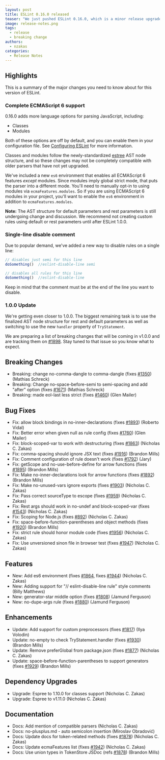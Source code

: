 ```yaml
---
layout: post
title: ESLint 0.16.0 released
teaser: "We just pushed ESLint 0.16.0, which is a minor release upgrade. This release includes new features and bug fixes."
image: release-notes.png
tags:
  - release
  - breaking change
authors:
  - nzakas
categories:
  - Release Notes
---
```


## Highlights

This is a summary of the major changes you need to know about for this version of ESLint.

### Complete ECMAScript 6 support

0.16.0 adds more language options for parsing JavaScript, including:

* Classes
* Modules

Both of these options are off by default, and you can enable them in your configuration file. See [Configuring ESLint](https://eslint.org/docs/user-guide/configuring) for more information.

Classes and modules follow the newly-standardized [estree](https://github.com/estree/estree/) AST node structure, and so these changes may not be completely compatible with older parsers that have not yet upgraded.

We've included a new `es6` environment that enables all ECMAScript 6 features *except* modules. Since modules imply global strict mode, that puts the parser into a different mode. You'll need to manually opt-in to using modules via `ecmaFeatures.modules`. So if you are using ECMAScript 6 modules in your project, you'll want to enable the `es6` environment in addition to `ecmaFeatures.modules`.

**Note:** The AST structure for default parameters and rest parameters is still undergoing change and discussion. We recommend not creating custom rules using default or rest parameters until after ESLint 1.0.0.

### Single-line disable comment

Due to popular demand, we've added a new way to disable rules on a single line:

```js
// disables just semi for this line
doSomething()  //eslint-disable-line semi

// disables all rules for this line
doSomething()  //eslint-disable-line
```

Keep in mind that the comment must be at the end of the line you want to disable.

### 1.0.0 Update

We're getting even closer to 1.0.0. The biggest remaining task is to use the finalized AST node structure for rest and default parameters as well as switching to use the new `handler` property of `TryStatement`.

We are preparing a list of breaking changes that will be coming in v1.0.0 and are tracking them on [#1898](https://github.com/eslint/eslint/issues/1898). Stay tuned to that issue so you know what to expect.

## Breaking Changes

* Breaking: change no-comma-dangle to comma-dangle (fixes [#1350](https://github.com/eslint/eslint/issues/1350)) (Mathias Schreck)
* Breaking: Change no-space-before-semi to semi-spacing and add "after" option (fixes [#1671](https://github.com/eslint/eslint/issues/1671)) (Mathias Schreck)
* Breaking: made eol-last less strict (fixes [#1460](https://github.com/eslint/eslint/issues/1460)) (Glen Mailer)

## Bug Fixes

* Fix: allow block bindings in no-inner-declarations (fixes [#1893](https://github.com/eslint/eslint/issues/1893)) (Roberto Vidal)
* Fix: Better error when given null as rule config (fixes [#1760](https://github.com/eslint/eslint/issues/1760)) (Glen Mailer)
* Fix: block-scoped-var to work with destructuring (fixes [#1863](https://github.com/eslint/eslint/issues/1863)) (Nicholas C. Zakas)
* Fix: comma-spacing should ignore JSX text (fixes [#1916](https://github.com/eslint/eslint/issues/1916)) (Brandon Mills)
* Fix: Comment configuration of rule doesn't work (fixes [#1792](https://github.com/eslint/eslint/issues/1792)) (Jary)
* Fix: getScope and no-use-before-define for arrow functions (fixes [#1895](https://github.com/eslint/eslint/issues/1895)) (Brandon Mills)
* Fix: Make no-inner-declarations look for arrow functions (fixes [#1892](https://github.com/eslint/eslint/issues/1892)) (Brandon Mills)
* Fix: Make no-unused-vars ignore exports (fixes [#1903](https://github.com/eslint/eslint/issues/1903)) (Nicholas C. Zakas)
* Fix: Pass correct sourceType to escope (fixes [#1959](https://github.com/eslint/eslint/issues/1959)) (Nicholas C. Zakas)
* Fix: Rest args should work in no-undef and block-scoped-var (fixes [#1543](https://github.com/eslint/eslint/issues/1543)) (Nicholas C. Zakas)
* Fix: Scoping for Node.js (fixes [#892](https://github.com/eslint/eslint/issues/892)) (Nicholas C. Zakas)
* Fix: space-before-function-parentheses and object methods (fixes [#1920](https://github.com/eslint/eslint/issues/1920)) (Brandon Mills)
* Fix: strict rule should honor module code (fixes [#1956](https://github.com/eslint/eslint/issues/1956)) (Nicholas C. Zakas)
* Fix: Use unversioned sinon file in browser test (fixes [#1947](https://github.com/eslint/eslint/issues/1947)) (Nicholas C. Zakas)

## Features

* New: Add es6 environment (fixes [#1864](https://github.com/eslint/eslint/issues/1864), fixes [#1944](https://github.com/eslint/eslint/issues/1944)) (Nicholas C. Zakas)
* New: Adding support for "// eslint-disable-line rule" style comments (Billy Matthews)
* New: generator-star middle option (fixes [#1808](https://github.com/eslint/eslint/issues/1808)) (Jamund Ferguson)
* New: no-dupe-args rule (fixes [#1880](https://github.com/eslint/eslint/issues/1880)) (Jamund Ferguson)

## Enhancements

* Update: Add support for custom preprocessors (fixes [#1817](https://github.com/eslint/eslint/issues/1817)) (Ilya Volodin)
* Update: no-empty to check TryStatement.handler (fixes [#1930](https://github.com/eslint/eslint/issues/1930)) (Brandon Mills)
* Update: Remove preferGlobal from package.json (fixes [#1877](https://github.com/eslint/eslint/issues/1877)) (Nicholas C. Zakas)
* Update: space-before-function-parentheses to support generators (fixes [#1929](https://github.com/eslint/eslint/issues/1929)) (Brandon Mills)

## Dependency Upgrades

* Upgrade: Espree to 1.10.0 for classes support (Nicholas C. Zakas)
* Upgrade: Espree to v1.11.0 (Nicholas C. Zakas)

## Documentation

* Docs: Add mention of compatible parsers (Nicholas C. Zakas)
* Docs: no-plusplus.md - auto semicolon insertion (Miroslav Obradović)
* Docs: Update docs for token-related methods (fixes [#1878](https://github.com/eslint/eslint/issues/1878)) (Nicholas C. Zakas)
* Docs: Update ecmaFeatures list (fixes [#1942](https://github.com/eslint/eslint/issues/1942)) (Nicholas C. Zakas)
* Docs: Use union types in TokenStore JSDoc (refs [#1878](https://github.com/eslint/eslint/issues/1878)) (Brandon Mills)
